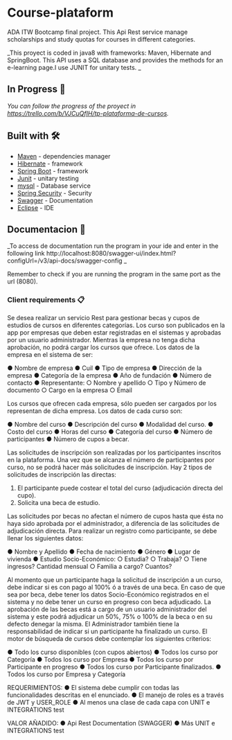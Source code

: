 # Course-plataform
ADA ITW Bootcamp final project. This Api Rest service manage scholarships and study quotas for courses in different categories.

_This proyect is coded in java8 with frameworks: Maven, Hibernate and SpringBoot. This API uses a SQL database and provides the methods for an e-learning page.I use JUNIT for unitary tests.  _

## In Progress 🚀

_You can follow the progress of the proyect in https://trello.com/b/VJCuQfIH/tp-plataforma-de-cursos._


## Built with 🛠️

* [Maven](https://maven.apache.org/) - dependencies manager
* [Hibernate](https://hibernate.org/) - framework 
* [Spring Boot](https://spring.io/projects/spring-boot) - framework 
* [Junit](https://junit.org/junit4/) - unitary testing 
* [mysql](https://www.mysql.com/products/workbench/) - Database service
* [Spring Security](https://spring.io/projects/spring-security) - Security
* [Swagger](https://swagger.io/) - Documentation
* [Eclipse](https://www.eclipse.org/downloads/) - IDE


## Documentacion 📌

_To access de documentation run the program in your ide and enter in the following link  http://localhost:8080/swagger-ui/index.html?configUrl=/v3/api-docs/swagger-config _

Remember to check if you are running the program in the same port as the url (8080).


### Client requirements 📋

Se desea realizar un servicio Rest para gestionar becas y cupos de estudios de cursos en
diferentes categorías.
Los curso son publicados en la app por empresas que deben estar registradas en el
sistemas y aprobadas por un usuario administrador. Mientras la empresa no tenga dicha
aprobación, no podrá cargar los cursos que ofrece.
Los datos de la empresa en el sistema de ser:

● Nombre de empresa
● Cuil
● Tipo de empresa
● Dirección de la empresa
● Categoría de la empresa
● Año de fundación
● Número de contacto
● Representante:
○ Nombre y apellido
○ Tipo y Número de documento
○ Cargo en la empresa
○ Email

Los cursos que ofrecen cada empresa, sólo pueden ser cargados por los representan de
dicha empresa. Los datos de cada curso son:

● Nombre del curso
● Descripción del curso
● Modalidad del curso.
● Costo del curso
● Horas del curso
● Categoría del curso
● Número de participantes
● Número de cupos a becar.

Las solicitudes de inscripción son realizadas por los participantes inscritos en la plataforma.
Una vez que se alcanza el número de participantes por curso, no se podrá hacer más
solicitudes de inscripción.
Hay 2 tipos de solicitudes de inscripción las directas:
1) El participante puede costear el total del curso (adjudicación directa del cupo).
2) Solicita una beca de estudio.

Las solicitudes por becas no afectan el número de cupos hasta que ésta no haya sido
aprobada por el administrador, a diferencia de las solicitudes de adjudicación directa.
Para realizar un registro como participante, se debe llenar los siguientes datos:

● Nombre y Apellido
● Fecha de nacimiento
● Género
● Lugar de vivienda
● Estudio Socio-Económico:
○ Estudia?
○ Trabaja?
○ Tiene ingresos? Cantidad mensual
○ Familia a cargo? Cuantos?

Al momento que un participante haga la solicitud de inscripción a un curso, debe indicar si
es con pago al 100% ó a través de una beca. En caso de que sea por beca, debe tener los
datos Socio-Económico registrados en el sistema y no debe tener un curso en progreso con
beca adjudicado.
La aprobación de las becas está a cargo de un usuario administrador del sistema y este
podrá adjudicar un 50%, 75% o 100% de la beca o en su defecto denegar la misma.
El Administrador también tiene la responsabilidad de indicar si un participante ha finalizado
un curso.
El motor de búsqueda de cursos debe contemplar los siguientes criterios:

● Todo los curso disponibles (con cupos abiertos)
● Todos los curso por Categoría
● Todos los curso por Empresa
● Todos los curso por Participante en progreso
● Todos los curso por Participante finalizados.
● Todos los curso por Empresa y Categoría

REQUERIMIENTOS:
● El sistema debe cumplir con todas las funcionalidades descritas en el enunciado.
● El manejo de roles es a través de JWT y USER_ROLE
● Al menos una clase de cada capa con UNIT e INTEGRATIONS test

VALOR AÑADIDO:
● Api Rest Documentation (SWAGGER)
● Más UNIT e INTEGRATIONS test


